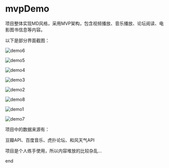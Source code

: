 # mvpDemo

项目整体实现MD风格，采用MVP架构，包含视频播放、音乐播放、论坛阅读、电影图书信息等内容。

以下是部分界面截图：

![demo6](/Users/xingyun/Desktop/demo6.jpg)

![demo5](/Users/xingyun/Desktop/demo5.jpg)

![demo4](/Users/xingyun/Desktop/demo4.jpg)

![demo3](/Users/xingyun/Desktop/demo3.jpg)

![demo2](/Users/xingyun/Desktop/demo2.jpg)

![demo8](/Users/xingyun/Desktop/demo8.jpg)

![demo1](/Users/xingyun/Desktop/demo1.jpg)

![demo7](/Users/xingyun/Desktop/demo7.jpg)





<p>项目中的数据来源有：

豆瓣API、百度音乐、虎扑论坛、和风天气API

 </p>



项目是个人练手使用，所以内容堆放的比较杂乱...



end